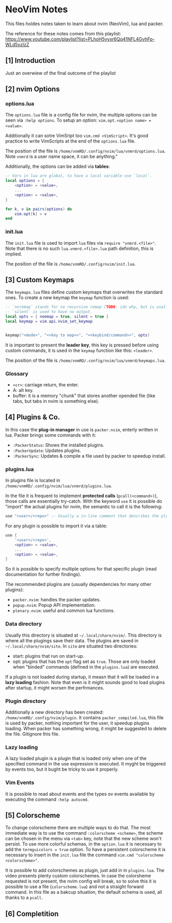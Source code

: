 # NeoVim Notes

This files holdes notes taken to learn about nvim (NeoVim), lua and packer.

The reference for these notes comes from this playlist:
https://www.youtube.com/playlist?list=PLhoH5vyxr6Qq41NFL4GvhFp-WLd5xzIzZ


## [1] Introduction

Just an overwiew of the final outcome of the playlist


## [2] nvim Options

### options.lua

The `options.lua` file is a config file for nvim, the multiple options can be seen via `:help options`.
To setup an option: `vim.opt.<option name> = <value>`.

Additionally it can sotre VimSript too `vim.cmd <VimScript>`.
It's good practice to write VimScripts at the end of the `options.lua` file.

The position of the file is `/home/vnmRD/.config/nvim/lua/vnmrd/options.lua`. 
Note `vnmrd` is a user name space, it can be anything." 

Additionally, the options can be added via **tables**:

```lua
-- Vars in lua are global, to have a local variable use `local`.
local options = {
	<option> = <value>,
	...
	<option> = <value>,
}

for k, v in pairs(options) do
	vim.opt[k] = v
end
```

### init.lua

The `init.lua` file is used to import `lua` files via `require "vnmrd.<file>"`.
Note that there is no such `lua.vnmrd.<file>.lua` path definition, this is implied.

The position of the file is `/home/vnmRD/.config/nvim/init.lua`.


## [3] Custom Keymaps

The `keymaps.lua` files define custom keymaps that overwrites the standard ones. 
To create a new keymap the `keymap` function is used:

```lua
-- `noremap` stands for no recursive remap (TODO: idn why, but is usally used).
-- `silent` is used to have no output. 
local opts = { noemap = true, silent = true } 
local keymap = vim.api.nvim_set_keymap


keymap("<mode>", "<<key to map>>", "<<keybind/command>>", opts)
```

It is important to present the **leader key**, this key is pressed before using custom commands, it is used in the `keymap` function like this: `<leader>`.

The position of the file is `/home/vnmRD/.config/nvim/lua/vnmrd/keymaps.lua`.

### Glossary

- `<cr>`: carriage return, the enter.
- A: alt key.
- buffer: it is a memory "chunk" that stores another opended file (like tabs, but tabs in nvim is something else).


## [4] Plugins & Co.

In this case the **plug-in manager** in use is `packer.nvim`, enterly written in lua.
Packer brings some commands with it:

- `:PackerStatus`: Shows the installed plugins.
- `:PackerUpdate`: Updates plugins.
- `:PackerSync`: Updates & compile a file used by packer to speedup install.


### plugins.lua 
In plugins file is located in `/home/vnmRD/.config/nvim/lua/vnmrd/plugins.lua`.

In the file it is frequent to implement **protected calls** (`pcall(<command>)`), those calls are essentially try-catch.
With the keyword `use` it is possible do "import" the actual plugins for nvim, the semantic to call it is the following:

```lua
use "<user>/<repo>" -- Usually a in-line comment that describes the plugin is added. 
```

For any plugin is possible to import it via a table:

```lua
use {
    '<user>/<repo>',
    <option> = <value>,
    ...
    <option> = <value>,
}
```
So it is possible to specify multiple options for that specific plugin (read documentation for further findings).

The recommended plugins are (usually dependencies for many other plugins):

- `packer.nvim`: handles the packer updates.
- `popup.nvim`: Popup API implementation.
- `plenary.nvim`: useful and common lua functions.

### Data directory

Usually this directory is situated at `~/.local/share/nvim/`.
This directory is where all the plugings save their data.
The plugins are saved in `~/.local/share/nvim/site`.
In `site` are situated two directories:

- start: plugins that run on start-up.
- opt: plugins that has the `opt` flag set as `true`. 
       Those are only loaded when "binded" commands (defined in the `plugins.lua`) are executed. 

If a plugin is not loaded during startup, it measn that it will be loaded in a **lazy loading** fashion.
Note that even is it might sounds good to load plugins after startup, it might worsen the perfrmances.

### Plugin directory

Additionally a new directory has been created: `/home/vnmRD/.config/nvim/plugin`.
It contains `packer_compiled.lua`, this file is used by packer, nothing important for the user, it speedup plugins loading.
When packer has something wrong, it might be suggested to delete the file.
Gitignore this file.

### Lazy loading

A lazy loaded plugin is a plugin that is loaded only when one of the specified command in the use expression is executed.
It myght be triggered by events too, but it bught be tricky to use it properly.

### Vim Events

It is possible to read about events and the types ov events available by executing the command `:help autocmd`.


## [5] Colorscheme

To change colorscheme there are multiple ways to do that.
The most immediate way is to use the command `:colorscheme <scheme>`, the scheme can be chosen in the menu via `<tab>` key, note that the new scheme won't persist.
To use more colorful schemas, in the `option.lua` it is necessary to add the `termguicolors = true` option.
To have a persistent colorscheme it is necessary to insert in the `init.lua` file the command `vim.cmd "colorscheme <colorscheme>"`.

It is possible to add colorschemes as plugin, just add in in `plugins.lua`. The video presents plenty custom colorschemes.
In case the colorsheme requested is not present, the nvim config will break, so to solve this it is possible to use a file (`colorscheme.lua`) and not a straight forward command.
In this file as a bakcup situation, the default schema is used, all thanks to a `pcall`.


## [6] Completition


